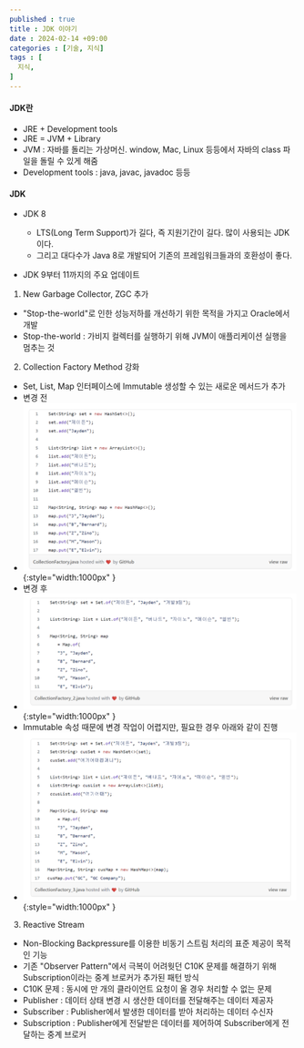 ```yaml
---
published : true
title : JDK 이야기
date : 2024-02-14 +09:00
categories : [기술, 지식]
tags : [
  지식,
]
---
```

<!-- ![](/assets/img/Spring/aaaa.png){:style="border:1px solid #eaeaea; border-radius: 7px; padding: 0px;" } -->
<!-- ![](/assets/img/Skill/1.png){:style="width:1000px" } -->

#### JDK란
- JRE + Development tools
- JRE = JVM + Library
- JVM : 자바를 돌리는 가상머신. window, Mac, Linux 등등에서 자바의 class 파일을 돌릴 수 있게 해줌
- Development tools : java, javac, javadoc 등등

#### JDK 
- JDK 8
  - LTS(Long Term Support)가 길다, 즉 지원기간이 길다. 많이 사용되는 JDK이다.
  - 그리고 대다수가 Java 8로 개발되어 기존의 프레임워크들과의 호환성이 좋다. 

- JDK 9부터 11까지의 주요 업데이트
1. New Garbage Collector, ZGC 추가
  - "Stop-the-world"로 인한 성능저하를 개선하기 위한 목적을 가지고 Oracle에서 개발
  - Stop-the-world : 가비지 컬렉터를 실행하기 위해 JVM이 애플리케이션 실행을 멈추는 것
2. Collection Factory Method 강화
  - Set, List, Map 인터페이스에 Immutable 생성할 수 있는 새로운 메서드가 추가
  - 변경 전
  - ![](/assets/img/Skill/1.png){:style="width:1000px" }
  - 변경 후
  - ![](/assets/img/Skill/2.png){:style="width:1000px" }
  - Immutable 속성 때문에 변경 작업이 어렵지만, 필요한 경우 아래와 같이 진행
  - ![](/assets/img/Skill/3.png){:style="width:1000px" }
3. Reactive Stream
  - Non-Blocking Backpressure를 이용한 비동기 스트림 처리의 표준 제공이 목적인 기능
  - 기존 "Observer Pattern"에서 극복이 어려웟던 C10K 문제를 해결하기 위해 Subscription이라는 중계 브로커가 추가된 패턴 방식
  - C10K 문제 : 동시에 만 개의 클라이언트 요청이 올 경우 처리할 수 없는 문제
  - Publisher : 데이터 상태 변경 시 생산한 데이터를 전달해주는 데이터 제공자
  - Subscriber : Publisher에서 발생한 데이터를 받아 처리하는 데이터 수신자
  - Subscription : Publisher에게 전달받은 데이터를 제어하여 Subscriber에게 전달하는 중계 브로커
